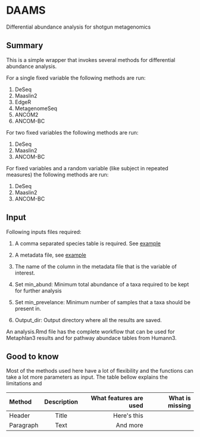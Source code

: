 
# DAAMS
Differential abundance analysis for shotgun metagenomics


## Summary

This is a simple wrapper that invokes several methods for differential abundance analysis.

For a single fixed variable the following methods are run:

1. DeSeq
2. Maaslin2
3. EdgeR
4. MetagenomeSeq
5. ANCOM2
6. ANCOM-BC

For two fixed variables the following methods are run:
1. DeSeq
2. Maaslin2
3. ANCOM-BC

For fixed variables and a random variable (like subject in repeated measures) the following methods are run:

1. DeSeq
2. Maaslin2
3. ANCOM-BC

## Input

Following inputs files required:

1. A comma separated species table is required. See [example](example/merged_species_table.csv)

2. A metadata file, see [example](example/TS_metadata.txt)

3. The name of the column in the metadata file that is the variable of interest. 

4. Set  min_abund: Minimum total abundance of a taxa required to be kept for further analysis

5. Set min_prevelance: Minimum number of samples that a taxa should be present in.

6. Output_dir: Output directory where all the results are saved.


An analysis.Rmd file has the complete workflow that can be used for Metaphlan3 results and for pathway abundace tables from Humann3.

## Good to know

Most of the methods used here have a lot of flexibility and the functions can take a lot more parameters as input. The table bellow explains the limitations and 

|Method      | Description | What features are used     | What is missing|
| :---        |    :----:   |          ---: | ---:|
| Header      | Title       | Here's this   |     |
| Paragraph   | Text        | And more      |     |








